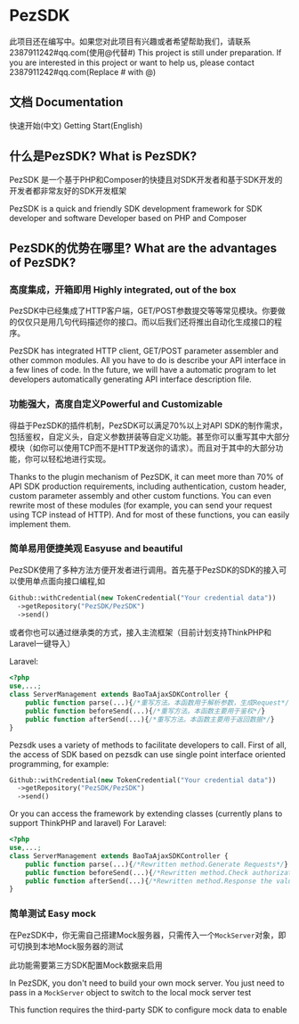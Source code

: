 # PezSDK
此项目还在编写中。如果您对此项目有兴趣或者希望帮助我们，请联系2387911242#qq.com(使用@代替#)
This project is still under preparation. If you are interested in this project or want to help us, please contact 2387911242#qq.com(Replace # with @)
## 文档 Documentation
快速开始(中文)
Getting Start(English)
## 什么是PezSDK? What is PezSDK?
PezSDK 是一个基于PHP和Composer的快捷且对SDK开发者和基于SDK开发的开发者都非常友好的SDK开发框架

PezSDK is a quick and friendly SDK development framework for SDK developer and software Developer based on PHP and Composer
## PezSDK的优势在哪里? What are the advantages of PezSDK?
### 高度集成，开箱即用 Highly integrated, out of the box
PezSDK中已经集成了HTTP客户端，GET/POST参数提交等等常见模块。你要做的仅仅只是用几句代码描述你的接口。而以后我们还将推出自动化生成接口的程序。

PezSDK has integrated HTTP client, GET/POST parameter assembler and other common modules. All you have to do is describe your API interface in a few lines of code. In the future, we will have a automatic program to let developers automatically generating API interface description file.
### 功能强大，高度自定义Powerful and Customizable
得益于PezSDK的插件机制，PezSDK可以满足70%以上对API SDK的制作需求，包括鉴权，自定义头，自定义参数拼装等自定义功能。甚至你可以重写其中大部分模块（如你可以使用TCP而不是HTTP发送你的请求）。而且对于其中的大部分功能，你可以轻松地进行实现。

Thanks to the plugin mechanism of PezSDK, it can meet more than 70% of API SDK production requirements, including authentication, custom header, custom parameter assembly and other custom functions. You can even rewrite most of these modules (for example, you can send your request using TCP instead of HTTP). And for most of these functions, you can easily implement them.
### 简单易用便捷美观 Easyuse and beautiful
PezSDK使用了多种方法方便开发者进行调用。首先基于PezSDK的SDK的接入可以使用单点面向接口编程,如
```php
Github::withCredential(new TokenCredential("Your credential data"))
  ->getRepository("PezSDK/PezSDK")
  ->send()
```
或者你也可以通过继承类的方式，接入主流框架（目前计划支持ThinkPHP和Laravel一键导入）

Laravel:
```php
<?php
use,...;
class ServerManagement extends BaoTaAjaxSDKController {
    public function parse(...){/*重写方法。本函数用于解析参数，生成Request*/}
    public function beforeSend(...){/*重写方法。本函数主要用于鉴权*/}
    public function afterSend(...){/*重写方法。本函数主要用于返回数据*/}
}
```
Pezsdk uses a variety of methods to facilitate developers to call. First of all, the access of SDK based on pezsdk can use single point interface oriented programming, for example:
```php
Github::withCredential(new TokenCredential("Your credential data"))
  ->getRepository("PezSDK/PezSDK")
  ->send()
```
Or you can access the framework by extending classes (currently plans to support ThinkPHP and laravel)
For Laravel:
```php
<?php
use,...;
class ServerManagement extends BaoTaAjaxSDKController {
    public function parse(...){/*Rewritten method.Generate Requests*/}
    public function beforeSend(...){/*Rewritten method.Check authorization or permission*/}
    public function afterSend(...){/*Rewritten method.Response the value*/}
}
```
### 简单测试 Easy mock
在PezSDK中，你无需自己搭建Mock服务器，只需传入一个``MockServer``对象，即可切换到本地Mock服务器的测试

此功能需要第三方SDK配置Mock数据来启用

In PezSDK, you don't need to build your own mock server. You just need to pass in a ``MockServer`` object to switch to the local mock server test

This function requires the third-party SDK to configure mock data to enable
